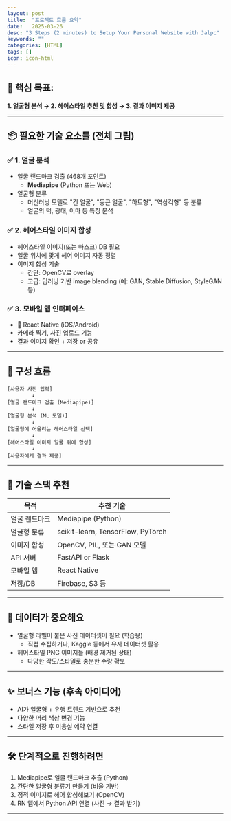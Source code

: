 ```yaml
---
layout: post
title:  "프로젝트 흐름 요약"
date:   2025-03-26
desc: "3 Steps (2 minutes) to Setup Your Personal Website with Jalpc"
keywords: ""
categories: [HTML]
tags: []
icon: icon-html
---
```


## 🎯 핵심 목표:
**1. 얼굴형 분석 → 2. 헤어스타일 추천 및 합성 → 3. 결과 이미지 제공**

---

## 📦 필요한 기술 요소들 (전체 그림)

### ✅ 1. **얼굴 분석**
- 얼굴 랜드마크 검출 (468개 포인트)
  - **Mediapipe** (Python 또는 Web)
- 얼굴형 분류
  - 머신러닝 모델로 "긴 얼굴", "둥근 얼굴", "하트형", "역삼각형" 등 분류
  - 얼굴의 턱, 광대, 이마 등 특징 분석

### ✅ 2. **헤어스타일 이미지 합성**
- 헤어스타일 이미지(또는 마스크) DB 필요
- 얼굴 위치에 맞게 헤어 이미지 자동 정렬
- 이미지 합성 기술
  - 간단: OpenCV로 overlay
  - 고급: 딥러닝 기반 image blending (예: GAN, Stable Diffusion, StyleGAN 등)

### ✅ 3. **모바일 앱 인터페이스**
- 📱 React Native (iOS/Android)
- 카메라 찍기, 사진 업로드 기능
- 결과 이미지 확인 + 저장 or 공유

---

## 🧠 구성 흐름

```
[사용자 사진 입력]
        ↓
[얼굴 랜드마크 검출 (Mediapipe)]
        ↓
[얼굴형 분석 (ML 모델)]
        ↓
[얼굴형에 어울리는 헤어스타일 선택]
        ↓
[헤어스타일 이미지 얼굴 위에 합성]
        ↓
[사용자에게 결과 제공]
```

---

## 🔧 기술 스택 추천

| 목적 | 추천 기술 |
|------|-----------|
| 얼굴 랜드마크 | Mediapipe (Python) |
| 얼굴형 분류 | scikit-learn, TensorFlow, PyTorch |
| 이미지 합성 | OpenCV, PIL, 또는 GAN 모델 |
| API 서버 | FastAPI or Flask |
| 모바일 앱 | React Native |
| 저장/DB | Firebase, S3 등 |

---

## 📁 데이터가 중요해요
- 얼굴형 라벨이 붙은 사진 데이터셋이 필요 (학습용)
  - 직접 수집하거나, Kaggle 등에서 유사 데이터셋 활용
- 헤어스타일 PNG 이미지들 (배경 제거된 상태)
  - 다양한 각도/스타일로 충분한 수량 확보

---

## ✨ 보너스 기능 (후속 아이디어)
- AI가 얼굴형 + 유행 트렌드 기반으로 추천
- 다양한 머리 색상 변경 기능
- 스타일 저장 후 미용실 예약 연결

---

## 🛠️ 단계적으로 진행하려면

1. Mediapipe로 얼굴 랜드마크 추출 (Python)
2. 간단한 얼굴형 분류기 만들기 (비율 기반)
3. 정적 이미지로 헤어 합성해보기 (OpenCV)
4. RN 앱에서 Python API 연결 (사진 → 결과 받기)

---